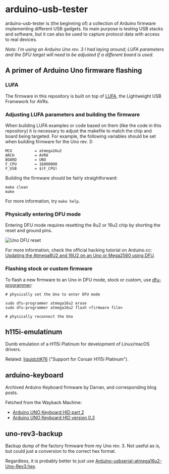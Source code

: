# arduino-usb-tester

arduino-usb-tester is (the beginning of) a collection of Arduino firmware implementing different USB gadgets.
Its main purpose is testing USB stacks and software, but it can also be used to capture protocol data with access to real devices.

_Note: I'm using an Arduino Uno rev. 3 I had laying around; LUFA parameters and the DFU target will need to be adjusted if a different board is used._


## A primer of Arduino Uno firmware flashing

### LUFA

The firmware in this repository is built on top of [LUFA](https://github.com/abcminiuser/lufa), the Lightweight USB Framework for AVRs.

### Adjusting LUFA parameters and building the firmware

When building LUFA examples or code based on them (like the code in this repository) it is necessary to adjust the makefile to match the chip and board being targeted.  For example, the following variables should be set when building firmware for the Uno rev. 3:

```
MCU          = atmega16u2
ARCH         = AVR8
BOARD        = UNO
F_CPU        = 16000000
F_USB        = $(F_CPU)
```

Building the firmware should be fairly straightforward:

```
make clean
make
```

For more information, try `make help`.

### Physically entering DFU mode

Entering DFU mode requires resetting the 8u2 or 16u2 chip by shorting the reset and ground pins.

![Uno DFU reset](https://www.arduino.cc/en/uploads/Hacking/Uno-front-DFU-reset.png)

For more information, check the official hacking tutorial on Arduino.cc: [Updating the Atmega8U2 and 16U2 on an Uno or Mega2560 using DFU](https://www.arduino.cc/en/Hacking/DFUProgramming8U2).

### Flashing stock or custom firmware

To flash a new firmware to an Uno in DFU mode, stock or custom, use [dfu-programmer](https://dfu-programmer.github.io):

```
# physically set the Uno to enter DFU mode

sudo dfu-programmer atmega16u2 erase
sudo dfu-programmer atmega16u2 flash <firmware file>

# physically reconnect the Uno
```


## h115i-emulatinum

Dumb emulation of a H115i Platinum for development of Linux/macOS drivers.

Related: [liquidctl#76](https://github.com/jonasmalacofilho/liquidctl/issues/76) ("Support for Corsair H115i Platinum").


## arduino-keyboard

Archived Arduino Keyboard firmware by Darran, and corresponding blog posts.

Fetched from the Wayback Machine:

 - [Arduino UNO Keyboard HID part 2](https://web.archive.org/web/20130215045104/http://hunt.net.nz/users/darran/weblog/faf5e/Arduino_UNO_Keyboard_HID_part_2.html)
 - [Arduino UNO Keyboard HID version 0.3](https://web.archive.org/web/20120127004113/http://hunt.net.nz/users/darran/weblog/b3029/Arduino_UNO_Keyboard_HID_version_03.html)


## uno-rev3-backup

Backup dump of the factory firmware from my Uno rev. 3.  Not useful as is, but could just a conversion to the correct hex format.

Regardless, it is probably better to just use [Arduino-usbserial-atmega16u2-Uno-Rev3.hex](https://github.com/arduino/ArduinoCore-avr/blob/master/firmwares/atmegaxxu2/arduino-usbserial/Arduino-usbserial-atmega16u2-Uno-Rev3.hex).
